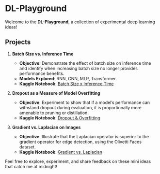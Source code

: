 # DL-Playground

Welcome to the **DL-Playground**, a collection of experimental deep learning ideas!

## Projects

1. **Batch Size vs. Inference Time**
   - **Objective**: Demonstrate the effect of batch size on inference time and identify when increasing batch size no longer provides performance benefits.
   - **Models Explored**: RNN, CNN, MLP, Transformer.
   - **Kaggle Notebook**: [Batch Size x Inference Time](https://www.kaggle.com/code/musclnbrains/batch-size-x-inference-time)

2. **Dropout as a Measure of Model Overfitting**
   - **Objective**: Experiment to show that if a model’s performance can withstand dropout during evaluation, it is proportionally more amenable to pruning or distillation.
   - **Kaggle Notebook**: [Dropout & Overfitting](https://www.kaggle.com/code/musclnbrains/dropout-as-a-way-to-measure-model-overfitting)

3. **Gradient vs. Laplacian on Images**
   - **Objective**: Illustrate that the Laplacian operator is superior to the gradient operator for edge detection, using the Olivetti Faces dataset.
   - **Kaggle Notebook**: [Gradient vs. Laplacian](https://www.kaggle.com/code/musclnbrains/gradient-vs-laplacien-on-image)

Feel free to explore, experiment, and share feedback on these mini ideas that catch me at midnight!
